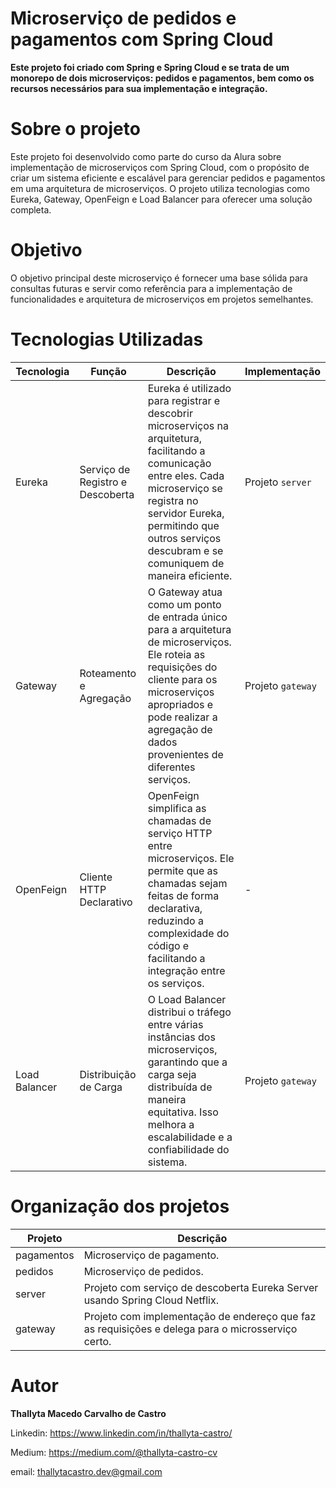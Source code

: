 # Microserviço de pedidos e pagamentos com Spring Cloud

<b> Este projeto foi criado com Spring e Spring Cloud e se trata de um monorepo de dois microserviços: pedidos e pagamentos, bem como os
recursos necessários para sua implementação e integração.</b>

# Sobre o projeto
Este projeto foi desenvolvido como parte do curso da Alura sobre implementação de microserviços com Spring Cloud, com o propósito de criar um sistema eficiente e escalável para gerenciar pedidos e pagamentos em uma arquitetura de microserviços. O projeto utiliza tecnologias como Eureka, Gateway, OpenFeign e Load Balancer para oferecer uma solução completa.

# Objetivo
O objetivo principal deste microserviço é fornecer uma base sólida para consultas futuras e servir como referência para a 
implementação de funcionalidades e arquitetura de microserviços em projetos semelhantes. 

# Tecnologias Utilizadas

| Tecnologia   | Função                        | Descrição                                                                                                                                                  | Implementação     |
|--------------|-------------------------------|------------------------------------------------------------------------------------------------------------------------------------------------------------|-------------------|
| Eureka       | Serviço de Registro e Descoberta | Eureka é utilizado para registrar e descobrir microserviços na arquitetura, facilitando a comunicação entre eles. Cada microserviço se registra no servidor Eureka, permitindo que outros serviços descubram e se comuniquem de maneira eficiente. | Projeto `server`  |
| Gateway      | Roteamento e Agregação        | O Gateway atua como um ponto de entrada único para a arquitetura de microserviços. Ele roteia as requisições do cliente para os microserviços apropriados e pode realizar a agregação de dados provenientes de diferentes serviços. | Projeto `gateway` |
| OpenFeign    | Cliente HTTP Declarativo      | OpenFeign simplifica as chamadas de serviço HTTP entre microserviços. Ele permite que as chamadas sejam feitas de forma declarativa, reduzindo a complexidade do código e facilitando a integração entre os serviços. | -                 |
| Load Balancer| Distribuição de Carga         | O Load Balancer distribui o tráfego entre várias instâncias dos microserviços, garantindo que a carga seja distribuída de maneira equitativa. Isso melhora a escalabilidade e a confiabilidade do sistema. | Projeto `gateway`                 |


# Organização dos projetos

| Projeto    | Descrição                                                                            |
|------------|--------------------------------------------------------------------------------------|
| pagamentos | Microserviço de pagamento.                                                          |
| pedidos    | Microserviço de pedidos.                                                            |
| server     | Projeto com serviço de descoberta Eureka Server usando Spring Cloud Netflix.         |
| gateway    | Projeto com implementação de endereço que faz as requisições e delega para o microsserviço certo. |


# Autor
<b>Thallyta Macedo Carvalho de Castro</b>

Linkedin: https://www.linkedin.com/in/thallyta-castro/

Medium: https://medium.com/@thallyta-castro-cv

email: thallytacastro.dev@gmail.com
